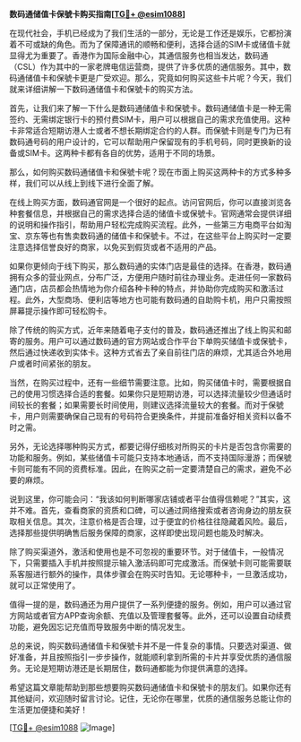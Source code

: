 **数码通储值卡保號卡购买指南[[TG💪+ @esim1088](https://t.me/s/esim1088)]**

在现代社会，手机已经成为了我们生活的一部分，无论是工作还是娱乐，它都扮演着不可或缺的角色。而为了保障通讯的顺畅和便利，选择合适的SIM卡或储值卡就显得尤为重要了。香港作为国际金融中心，其通信服务也相当发达，数码通（CSL）作为其中的一家老牌电信运营商，提供了许多优质的通信服务。其中，数码通储值卡和保號卡更是广受欢迎。那么，究竟如何购买这些卡片呢？今天，我们就来详细讲解一下数码通储值卡和保號卡的购买方法。

首先，让我们来了解一下什么是数码通储值卡和保號卡。数码通储值卡是一种无需签约、无需绑定银行卡的预付费SIM卡，用户可以根据自己的需求充值使用。这种卡非常适合短期访港人士或者不想长期绑定合约的人群。而保號卡则是专门为已有数码通号码的用户设计的，它可以帮助用户保留现有的手机号码，同时更换新的设备或SIM卡。这两种卡都有各自的优势，适用于不同的场景。

那么，如何购买数码通储值卡和保號卡呢？现在市面上购买这两种卡的方式多种多样，我们可以从线上到线下进行全面了解。

在线上购买方面，数码通官网是一个很好的起点。访问官网后，你可以直接浏览各种套餐信息，并根据自己的需求选择合适的储值卡或保號卡。官网通常会提供详细的说明和操作指引，帮助用户轻松完成购买流程。此外，一些第三方电商平台如淘宝、京东等也有售卖数码通的储值卡和保號卡。不过，在这些平台上购买时一定要注意选择信誉良好的商家，以免买到假货或者不适用的产品。

如果你更倾向于线下购买，那么数码通的实体门店是最佳的选择。在香港，数码通拥有众多的营业网点，分布广泛，方便用户随时前往办理业务。走进任何一家数码通门店，店员都会热情地为你介绍各种卡种的特点，并协助你完成购买和激活过程。此外，大型商场、便利店等地方也可能有数码通的自助购卡机，用户只需按照屏幕提示操作即可轻松购卡。

除了传统的购买方式，近年来随着电子支付的普及，数码通还推出了线上购买和邮寄的服务。用户可以通过数码通的官方网站或合作平台下单购买储值卡或保號卡，然后通过快递收到实体卡。这种方式省去了亲自前往门店的麻烦，尤其适合外地用户或者时间紧张的朋友。

当然，在购买过程中，还有一些细节需要注意。比如，购买储值卡时，需要根据自己的使用习惯选择合适的套餐。如果你只是短期访港，可以选择流量较少但通话时间较长的套餐；如果需要长时间使用，则建议选择流量较大的套餐。而对于保號卡，用户则需要确保自己现有的号码符合更换条件，并提前准备好相关资料以备不时之需。

另外，无论选择哪种购买方式，都要记得仔细核对所购买的卡片是否包含你需要的功能和服务。例如，某些储值卡可能只支持本地通话，而不支持国际漫游；而保號卡则可能有不同的资费标准。因此，在购买之前一定要清楚自己的需求，避免不必要的麻烦。

说到这里，你可能会问：“我该如何判断哪家店铺或者平台值得信赖呢？”其实，这并不难。首先，查看商家的资质和口碑，可以通过网络搜索或者咨询身边的朋友获取相关信息。其次，注意价格是否合理，过于便宜的价格往往隐藏着风险。最后，选择那些提供明确售后服务保障的商家，这样即使出现问题也能及时解决。

除了购买渠道外，激活和使用也是不可忽视的重要环节。对于储值卡，一般情况下，只需要插入手机并按照提示输入激活码即可完成激活。而保號卡则可能需要联系客服进行额外的操作，具体步骤会在购买时告知。无论哪种卡，一旦激活成功，就可以正常使用了。

值得一提的是，数码通还为用户提供了一系列便捷的服务。例如，用户可以通过官方网站或者官方APP查询余额、充值以及管理套餐等。此外，还可以设置自动续费功能，避免因忘记充值而导致服务中断的情况发生。

总的来说，购买数码通储值卡和保號卡并不是一件复杂的事情。只要选对渠道、做好准备，并且按照指引一步步操作，就能顺利拿到所需的卡片并享受优质的通信服务。无论是短期访港还是长期居住，数码通都能为你提供满意的选择。

希望这篇文章能帮助到那些想要购买数码通储值卡和保號卡的朋友们。如果你还有其他疑问，欢迎随时留言讨论。记住，无论你在哪里，优质的通信服务总能让你的生活更加便捷和美好！

[[TG💪+ @esim1088](https://t.me/s/esim1088) ![Image](https://i.postimg.cc/4NQfJmqS/Snipaste-2025-05-13-00-14-12.png)]